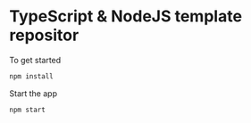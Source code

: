 # TypeScript & NodeJS template repositor

To get started

```bash
npm install
```

Start the app

```
npm start
```
